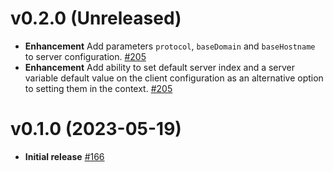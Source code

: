 # v0.2.0 (Unreleased)

* **Enhancement** Add parameters `protocol`, `baseDomain` and `baseHostname` to server configuration. [#205](https://github.com/patrickcping/pingone-go-sdk-v2/pull/205)
* **Enhancement** Add ability to set default server index and a server variable default value on the client configuration as an alternative option to setting them in the context. [#205](https://github.com/patrickcping/pingone-go-sdk-v2/pull/205)

# v0.1.0 (2023-05-19)

* **Initial release** [#166](https://github.com/patrickcping/pingone-go-sdk-v2/pull/166)
